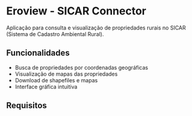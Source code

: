 # Eroview - SICAR Connector

Aplicação para consulta e visualização de propriedades rurais no SICAR (Sistema de Cadastro Ambiental Rural).

## Funcionalidades

- Busca de propriedades por coordenadas geográficas
- Visualização de mapas das propriedades
- Download de shapefiles e mapas
- Interface gráfica intuitiva

## Requisitos
